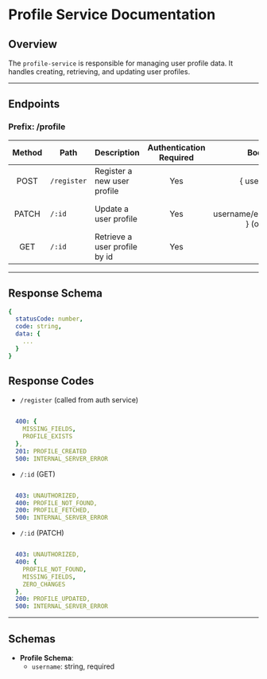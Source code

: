 # Profile Service Documentation

## Overview
The `profile-service` is responsible for managing user profile data. It handles creating, retrieving, and updating user profiles.

---

## Endpoints
### Prefix: /profile


| Method | Path          | Description                           | Authentication Required  | Body required                         |
| :----: | ------------  | ------------------------------------- | :----------------------: | :-----------------------------------: |
| POST   | `/register`   | Register a new user profile           | Yes                      | { username, email}                    |
| PATCH  | `/:id`        | Update a user profile                 | Yes                      | { username/email/avatar_url/solde } (one or many)|
| GET    | `/:id`        | Retrieve a user profile by id         | Yes                      | (none)                                |

---

## Response Schema

```yaml
{
  statusCode: number,
  code: string,
  data: {
    ...
  }
}

```

## Response Codes

- `/register` (called from auth service)

```yaml

  400: {
    MISSING_FIELDS,
    PROFILE_EXISTS
  },
  201: PROFILE_CREATED
  500: INTERNAL_SERVER_ERROR

```

- `/:id` (GET)
```yaml

  403: UNAUTHORIZED,
  400: PROFILE_NOT_FOUND,
  200: PROFILE_FETCHED,
  500: INTERNAL_SERVER_ERROR

```

- `/:id` (PATCH)
```yaml

  403: UNAUTHORIZED,
  400: {
    PROFILE_NOT_FOUND,
    MISSING_FIELDS,
    ZERO_CHANGES
  },
  200: PROFILE_UPDATED,
  500: INTERNAL_SERVER_ERROR

```
---

## Schemas

- **Profile Schema**:
  - `username`: string, required


